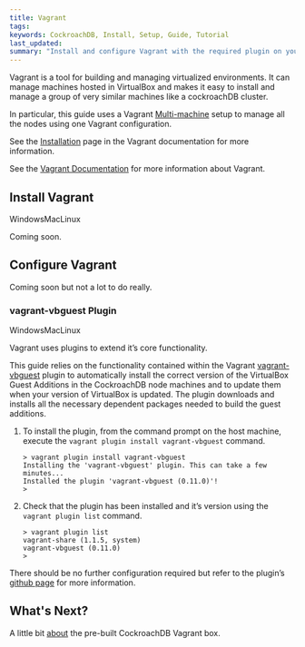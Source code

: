 ```yaml
---
title: Vagrant
tags: 
keywords: CockroachDB, Install, Setup, Guide, Tutorial
last_updated: 
summary: "Install and configure Vagrant with the required plugin on your host machine."
---
```


Vagrant is a tool for building and managing virtualized environments. It can manage machines hosted in VirtualBox and makes it easy to install and manage a group of very similar machines like a cockroachDB cluster.

In particular, this guide uses a Vagrant [Multi-machine](https://www.vagrantup.com/docs/multi-machine/) setup to manage all the nodes using one Vagrant configuration.

See the [Installation](https://www.vagrantup.com/docs/installation/) page in the Vagrant documentation for more information.

See the [Vagrant Documentation](https://www.vagrantup.com/docs/) for more information about Vagrant.


## Install Vagrant
<span class="label label-info">Windows</span><span class="label label-success">Mac</span><span class="label label-warning">Linux</span>

Coming soon.


## Configure Vagrant

Coming soon but not a lot to do really.


### vagrant-vbguest Plugin
<span class="label label-info">Windows</span><span class="label label-success">Mac</span><span class="label label-warning">Linux</span>

Vagrant uses plugins to extend it’s core functionality.

This guide relies on the functionality contained within the Vagrant [vagrant-vbguest](https://github.com/dotless-de/vagrant-vbguest) plugin to automatically install the correct version of the VirtualBox Guest Additions in the CockroachDB node machines and to update them when your version of VirtualBox is updated. The plugin downloads and installs all the necessary dependent packages needed to build the guest additions.

1. To install the plugin, from the command prompt on the host machine, execute the `vagrant plugin install vagrant-vbguest` command.

   ```Shell
   > vagrant plugin install vagrant-vbguest
   Installing the 'vagrant-vbguest' plugin. This can take a few minutes...
   Installed the plugin 'vagrant-vbguest (0.11.0)'!
   >
   ```

2. Check that the plugin has been installed and it’s version using the `vagrant plugin list` command.

   ```Shell
   > vagrant plugin list
   vagrant-share (1.1.5, system)
   vagrant-vbguest (0.11.0)
   >
   ```
There should be no further configuration required but refer to the plugin’s [github page](https://github.com/dotless-de/vagrant-vbguest) for more information.


## What's Next?

A little bit [about](cockroach-vb-cluster_about_base_box) the pre-built CockroachDB Vagrant box.


